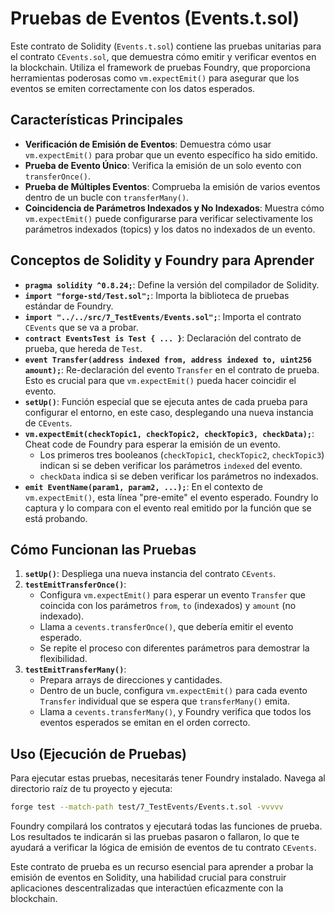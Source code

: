 # Pruebas de Eventos (Events.t.sol)

Este contrato de Solidity (`Events.t.sol`) contiene las pruebas unitarias para el contrato `CEvents.sol`, que demuestra cómo emitir y verificar eventos en la blockchain. Utiliza el framework de pruebas Foundry, que proporciona herramientas poderosas como `vm.expectEmit()` para asegurar que los eventos se emiten correctamente con los datos esperados.

## Características Principales

*   **Verificación de Emisión de Eventos**: Demuestra cómo usar `vm.expectEmit()` para probar que un evento específico ha sido emitido.
*   **Prueba de Evento Único**: Verifica la emisión de un solo evento con `transferOnce()`.
*   **Prueba de Múltiples Eventos**: Comprueba la emisión de varios eventos dentro de un bucle con `transferMany()`.
*   **Coincidencia de Parámetros Indexados y No Indexados**: Muestra cómo `vm.expectEmit()` puede configurarse para verificar selectivamente los parámetros indexados (topics) y los datos no indexados de un evento.

## Conceptos de Solidity y Foundry para Aprender

*   **`pragma solidity ^0.8.24;`**: Define la versión del compilador de Solidity.
*   **`import "forge-std/Test.sol";`**: Importa la biblioteca de pruebas estándar de Foundry.
*   **`import "../../src/7_TestEvents/Events.sol";`**: Importa el contrato `CEvents` que se va a probar.
*   **`contract EventsTest is Test { ... }`**: Declaración del contrato de prueba, que hereda de `Test`.
*   **`event Transfer(address indexed from, address indexed to, uint256 amount);`**: Re-declaración del evento `Transfer` en el contrato de prueba. Esto es crucial para que `vm.expectEmit()` pueda hacer coincidir el evento.
*   **`setUp()`**: Función especial que se ejecuta antes de cada prueba para configurar el entorno, en este caso, desplegando una nueva instancia de `CEvents`.
*   **`vm.expectEmit(checkTopic1, checkTopic2, checkTopic3, checkData);`**: Cheat code de Foundry para esperar la emisión de un evento.
    *   Los primeros tres booleanos (`checkTopic1`, `checkTopic2`, `checkTopic3`) indican si se deben verificar los parámetros `indexed` del evento.
    *   `checkData` indica si se deben verificar los parámetros no indexados.
*   **`emit EventName(param1, param2, ...);`**: En el contexto de `vm.expectEmit()`, esta línea "pre-emite" el evento esperado. Foundry lo captura y lo compara con el evento real emitido por la función que se está probando.

## Cómo Funcionan las Pruebas

1.  **`setUp()`**: Despliega una nueva instancia del contrato `CEvents`.
2.  **`testEmitTransferOnce()`**:
    *   Configura `vm.expectEmit()` para esperar un evento `Transfer` que coincida con los parámetros `from`, `to` (indexados) y `amount` (no indexado).
    *   Llama a `cevents.transferOnce()`, que debería emitir el evento esperado.
    *   Se repite el proceso con diferentes parámetros para demostrar la flexibilidad.
3.  **`testEmitTransferMany()`**:
    *   Prepara arrays de direcciones y cantidades.
    *   Dentro de un bucle, configura `vm.expectEmit()` para cada evento `Transfer` individual que se espera que `transferMany()` emita.
    *   Llama a `cevents.transferMany()`, y Foundry verifica que todos los eventos esperados se emitan en el orden correcto.

## Uso (Ejecución de Pruebas)

Para ejecutar estas pruebas, necesitarás tener Foundry instalado. Navega al directorio raíz de tu proyecto y ejecuta:

```bash
forge test --match-path test/7_TestEvents/Events.t.sol -vvvvv
```

Foundry compilará los contratos y ejecutará todas las funciones de prueba. Los resultados te indicarán si las pruebas pasaron o fallaron, lo que te ayudará a verificar la lógica de emisión de eventos de tu contrato `CEvents`.

Este contrato de prueba es un recurso esencial para aprender a probar la emisión de eventos en Solidity, una habilidad crucial para construir aplicaciones descentralizadas que interactúen eficazmente con la blockchain.
